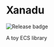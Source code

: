 # Xanadu

![Release badge](https://flat.badgen.net/github/tag/yuma140902/xanadu?label=Release)

A toy ECS library
